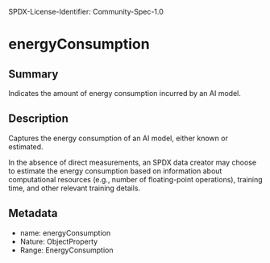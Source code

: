 SPDX-License-Identifier: Community-Spec-1.0

# energyConsumption

## Summary

Indicates the amount of energy consumption incurred by an AI model.

## Description

Captures the energy consumption of an AI model, either known or estimated.

In the absence of direct measurements, an SPDX data creator may choose to
estimate the energy consumption based on information about computational
resources (e.g., number of floating-point operations), training time, and other
relevant training details.

## Metadata

- name: energyConsumption
- Nature: ObjectProperty
- Range: EnergyConsumption
